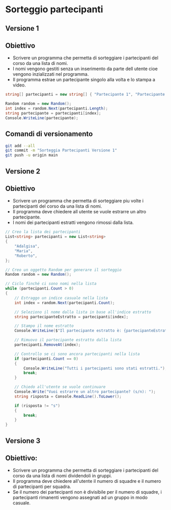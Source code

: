 # Sorteggio partecipanti

## Versione 1

## Obiettivo

- Scrivere un programma che permetta di sorteggiare i partecipanti del corso da una lista di nomi.
- I nomi vengono gestiti senza un inserimento da parte dell utente cioe vengono inzializzati nel programma.
- Il programma estrae un partecipante singolo alla volta e lo stampa a video.

```csharp
string[] partecipanti = new string[] { "Partecipante 1", "Partecipante 2", "Partecipante 3" };

Random random = new Random();
int index = random.Next(partecipanti.Length);
string partecipante = partecipanti[index];
Console.WriteLine(partecipante);
```

## Comandi di versionamento

```bash
git add --all
git commit -m "Sorteggia Partecipanti Versione 1"
git push -u origin main
```

## Versione 2

## Obiettivo

- Scrivere un programma che permetta di sorteggiare piu volte i partecipanti del corso da una lista di nomi.
- Il programma deve chiedere all utente se vuole estrarre un altro partecipante.
- I nomi dei partecipanti estratti vengono rimossi dalla lista.

```csharp
// Creo la lista dei partecipanti
List<string> partecipanti = new List<string>
{
    "Adalgisa",
    "Maria",
    "Roberto",
};

// Creo un oggetto Random per generare il sorteggio
Random random = new Random();

// Ciclo finché ci sono nomi nella lista
while (partecipanti.Count > 0)
{
    // Estraggo un indice casuale nella lista
    int index = random.Next(partecipanti.Count);

    // Seleziono il nome dalla lista in base all'indice estratto
    string partecipanteEstratto = partecipanti[index];

    // Stampo il nome estratto
    Console.WriteLine($"Il partecipante estratto è: {partecipanteEstratto}");

    // Rimuovo il partecipante estratto dalla lista
    partecipanti.RemoveAt(index);

    // Controllo se ci sono ancora partecipanti nella lista
    if (partecipanti.Count == 0)
    {
        Console.WriteLine("Tutti i partecipanti sono stati estratti.");
        break;
    }

    // Chiedo all'utente se vuole continuare
    Console.Write("Vuoi estrarre un altro partecipante? (s/n): ");
    string risposta = Console.ReadLine().ToLower();

    if (risposta != "s")
    {
        break;
    }
}
```

## Versione 3

## Obiettivo:

- Scrivere un programma che permetta di sorteggiare i partecipanti del corso da una lista di nomi dividendoli in gruppi.
- Il programma deve chiedere all'utente il numero di squadre e il numero di partecipanti per squadra.
- Se il numero dei partecipanti non è divisibile per il numero di squadre, i partecipanti rimanenti vengono assegnati ad un gruppo in modo casuale.